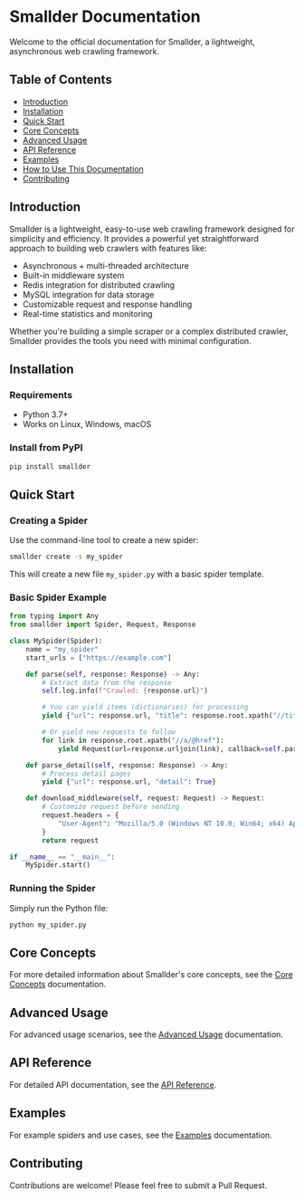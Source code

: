 # Smallder Documentation

Welcome to the official documentation for Smallder, a lightweight, asynchronous web crawling framework.

## Table of Contents

- [Introduction](#introduction)
- [Installation](#installation)
- [Quick Start](#quick-start)
- [Core Concepts](#core-concepts)
- [Advanced Usage](#advanced-usage)
- [API Reference](#api-reference)
- [Examples](#examples)
- [How to Use This Documentation](how-to-use-docs.md)
- [Contributing](#contributing)

## Introduction

Smallder is a lightweight, easy-to-use web crawling framework designed for simplicity and efficiency. It provides a powerful yet straightforward approach to building web crawlers with features like:

- Asynchronous + multi-threaded architecture
- Built-in middleware system
- Redis integration for distributed crawling
- MySQL integration for data storage
- Customizable request and response handling
- Real-time statistics and monitoring

Whether you're building a simple scraper or a complex distributed crawler, Smallder provides the tools you need with minimal configuration.

## Installation

### Requirements

- Python 3.7+
- Works on Linux, Windows, macOS

### Install from PyPI

```bash
pip install smallder
```

## Quick Start

### Creating a Spider

Use the command-line tool to create a new spider:

```bash
smallder create -s my_spider
```

This will create a new file `my_spider.py` with a basic spider template.

### Basic Spider Example

```python
from typing import Any
from smallder import Spider, Request, Response

class MySpider(Spider):
    name = "my_spider"
    start_urls = ["https://example.com"]

    def parse(self, response: Response) -> Any:
        # Extract data from the response
        self.log.info(f"Crawled: {response.url}")

        # You can yield items (dictionaries) for processing
        yield {"url": response.url, "title": response.root.xpath("//title/text()")[0]}

        # Or yield new requests to follow
        for link in response.root.xpath("//a/@href"):
            yield Request(url=response.urljoin(link), callback=self.parse_detail)

    def parse_detail(self, response: Response) -> Any:
        # Process detail pages
        yield {"url": response.url, "detail": True}

    def download_middleware(self, request: Request) -> Request:
        # Customize request before sending
        request.headers = {
            "User-Agent": "Mozilla/5.0 (Windows NT 10.0; Win64; x64) AppleWebKit/537.36 (KHTML, like Gecko) Chrome/108.0.0.0 Safari/537.36"
        }
        return request

if __name__ == "__main__":
    MySpider.start()
```

### Running the Spider

Simply run the Python file:

```bash
python my_spider.py
```

## Core Concepts

For more detailed information about Smallder's core concepts, see the [Core Concepts](core-concepts.md) documentation.

## Advanced Usage

For advanced usage scenarios, see the [Advanced Usage](advanced-usage.md) documentation.

## API Reference

For detailed API documentation, see the [API Reference](api-reference.md).

## Examples

For example spiders and use cases, see the [Examples](examples.md) documentation.

## Contributing

Contributions are welcome! Please feel free to submit a Pull Request.
